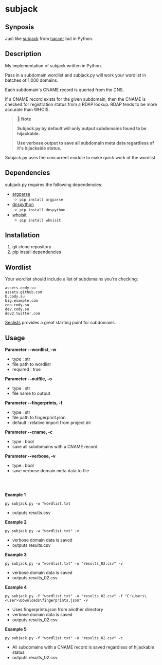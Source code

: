 # subjack

## Synposis

Just like [subjack](https://github.com/haccer/subjack) from [haccer](https://github.com/haccer) but in Python.

## Description

My implementation of subjack written in Python. 

Pass in a subdomain wordlist and subjack.py will work your wordlist in batches of 1,000 domains.

Each subdomain's CNAME record is queried from the DNS. 

If a CNAME record exists for the given subdomain, then the CNAME is checked for registration status from a RDAP lookup. RDAP tends to be more accurate than WHOIS.

> 📘 **Note**
>
> **Subjack.py by default will only output subdomains found to be hijackable.**
>
> **Use verbose output to save all subdomain meta data regardless of it's hijackable status.**

Subjack.py uses the concurrent module to make quick work of the wordlist.

## Dependencies
subjack.py requires the following dependencies:
- [argparse](https://pypi.org/project/argparse/)
  - `pip install argparse`
- [dnspython](https://pypi.org/project/dnspython/)
  - `pip install dnspython`
- [whoisit](https://pypi.org/project/whoisit/)
  - `pip install whoisit`

## Installation

1. git clone repository
2. pip install dependencies

## Wordlist

Your wordlist should include a list of subdomains you're checking:

```
assets.cody.su
assets.github.com
b.cody.su
big.example.com
cdn.cody.su
dev.cody.su
dev2.twitter.com
```


[Seclists](https://github.com/danielmiessler/SecLists/tree/master/Discovery/DNS) provides a great starting point for subdomains.

## Usage

**Parameter --wordlist, -w**
- type : str
- file path to wordlist
- required : true

**Parameter --outfile, -o**
- type : str
- file name to output

**Parameter --fingerprints, -f**
- type : str
- file path to fingerprint.json
- default : relative import from project dir

**Parameter --cname, -c**
- type : bool
- save all subdomains with a CNAME record

**Parameter --verbose, -v**
- type : bool
- save verbose domain meta data to file

<br/>
<br/>

**Example 1**

`py subjack.py -w "wordlist.txt`

- outputs results.csv

**Example 2**

`py subjack.py -w "wordlist.txt" -v`

- verbose domain data is saved
- outputs results.csv

**Example 3**

`py subjack.py -w "wordlist.txt" -o "results_02.csv" -v`

- verbose domain data is saved
- outputs results_02.csv

**Example 4**

`py subjack.py -f "wordlist.txt" -o "results_02.csv" -f "C:\Users\<user>\Downloads\fingerprints.json" -v`

- Uses fingerprints.json from another directory
- verbose domain data is saved
- outputs results_02.csv

**Example 5**

`py subjack.py -f "wordlist.txt" -o "results_02.csv" -c`

- All subdomains with a CNAME record is saved regardless of hijackable status
- outputs results_02.csv

